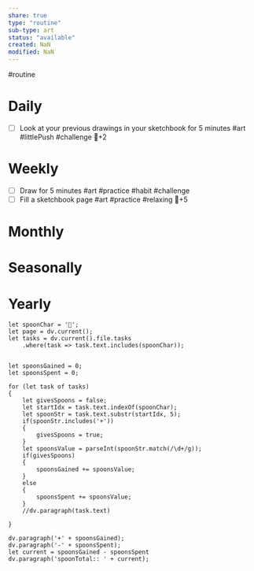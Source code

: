 ```yaml
---
share: true
type: "routine"
sub-type: art
status: "available"
created: NaN 
modified: NaN
---
```

 #routine

# Daily
- [ ] Look at your previous drawings in your sketchbook for 5 minutes #art #littlePush #challenge 🥄+2
# Weekly
- [ ] Draw for 5 minutes #art #practice #habit #challenge 
- [ ] Fill a sketchbook page #art #practice #relaxing 🥄+5
# Monthly
# Seasonally
# Yearly

```dataviewjs
let spoonChar = '🥄';
let page = dv.current();
let tasks = dv.current().file.tasks
	.where(task => task.text.includes(spoonChar));


let spoonsGained = 0;
let spoonsSpent = 0;

for (let task of tasks)
{
	let givesSpoons = false;
	let startIdx = task.text.indexOf(spoonChar);
	let spoonStr = task.text.substr(startIdx, 5);
	if(spoonStr.includes('+'))
	{
		givesSpoons = true;
	}
	let spoonsValue = parseInt(spoonStr.match(/\d+/g));
	if(givesSpoons)
	{
		spoonsGained += spoonsValue;
	}		
	else
	{
		spoonsSpent += spoonsValue;
	}
	//dv.paragraph(task.text)
	
}

dv.paragraph('+' + spoonsGained);
dv.paragraph('-' + spoonsSpent);
let current = spoonsGained - spoonsSpent
dv.paragraph('spoonTotal:: ' + current);
